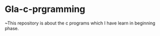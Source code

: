 # Gla-c-prgramming
~This repository  is about the c programs which I have learn in beginning phase. 
